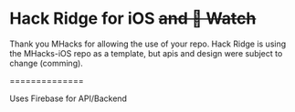 Hack Ridge for iOS ~~and  Watch~~
==============

Thank you MHacks for allowing the use of your repo. Hack Ridge is using the MHacks-iOS repo as a template, but apis and design were subject to change (comming).

==============

Uses Firebase for API/Backend
